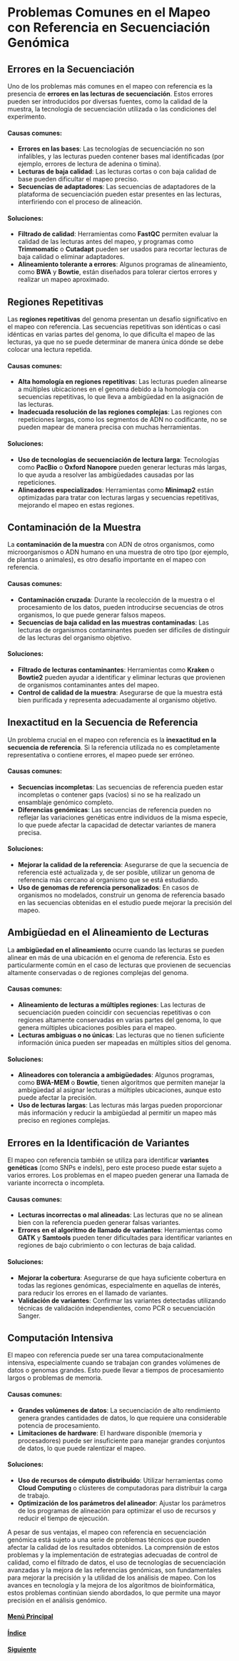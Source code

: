 # Problemas Comunes en el Mapeo con Referencia en Secuenciación Genómica

## Errores en la Secuenciación

Uno de los problemas más comunes en el mapeo con referencia es la presencia de **errores en las lecturas de secuenciación**. Estos errores pueden ser introducidos por diversas fuentes, como la calidad de la muestra, la tecnología de secuenciación utilizada o las condiciones del experimento.

#### Causas comunes:
   - **Errores en las bases**: Las tecnologías de secuenciación no son infalibles, y las lecturas pueden contener bases mal identificadas (por ejemplo, errores de lectura de adenina o timina).
   - **Lecturas de baja calidad**: Las lecturas cortas o con baja calidad de base pueden dificultar el mapeo preciso.
   - **Secuencias de adaptadores**: Las secuencias de adaptadores de la plataforma de secuenciación pueden estar presentes en las lecturas, interfiriendo con el proceso de alineación.

#### Soluciones:
   - **Filtrado de calidad**: Herramientas como **FastQC** permiten evaluar la calidad de las lecturas antes del mapeo, y programas como **Trimmomatic** o **Cutadapt** pueden ser usados para recortar lecturas de baja calidad o eliminar adaptadores.
   - **Alineamiento tolerante a errores**: Algunos programas de alineamiento, como **BWA** y **Bowtie**, están diseñados para tolerar ciertos errores y realizar un mapeo aproximado.

## Regiones Repetitivas

Las **regiones repetitivas** del genoma presentan un desafío significativo en el mapeo con referencia. Las secuencias repetitivas son idénticas o casi idénticas en varias partes del genoma, lo que dificulta el mapeo de las lecturas, ya que no se puede determinar de manera única dónde se debe colocar una lectura repetida.

#### Causas comunes:
   - **Alta homología en regiones repetitivas**: Las lecturas pueden alinearse a múltiples ubicaciones en el genoma debido a la homología con secuencias repetitivas, lo que lleva a ambigüedad en la asignación de las lecturas.
   - **Inadecuada resolución de las regiones complejas**: Las regiones con repeticiones largas, como los segmentos de ADN no codificante, no se pueden mapear de manera precisa con muchas herramientas.

#### Soluciones:
   - **Uso de tecnologías de secuenciación de lectura larga**: Tecnologías como **PacBio** o **Oxford Nanopore** pueden generar lecturas más largas, lo que ayuda a resolver las ambigüedades causadas por las repeticiones.
   - **Alineadores especializados**: Herramientas como **Minimap2** están optimizadas para tratar con lecturas largas y secuencias repetitivas, mejorando el mapeo en estas regiones.

## Contaminación de la Muestra

La **contaminación de la muestra** con ADN de otros organismos, como microorganismos o ADN humano en una muestra de otro tipo (por ejemplo, de plantas o animales), es otro desafío importante en el mapeo con referencia.

#### Causas comunes:
   - **Contaminación cruzada**: Durante la recolección de la muestra o el procesamiento de los datos, pueden introducirse secuencias de otros organismos, lo que puede generar falsos mapeos.
   - **Secuencias de baja calidad en las muestras contaminadas**: Las lecturas de organismos contaminantes pueden ser difíciles de distinguir de las lecturas del organismo objetivo.

#### Soluciones:
   - **Filtrado de lecturas contaminantes**: Herramientas como **Kraken** o **Bowtie2** pueden ayudar a identificar y eliminar lecturas que provienen de organismos contaminantes antes del mapeo.
   - **Control de calidad de la muestra**: Asegurarse de que la muestra está bien purificada y representa adecuadamente al organismo objetivo.

## Inexactitud en la Secuencia de Referencia

Un problema crucial en el mapeo con referencia es la **inexactitud en la secuencia de referencia**. Si la referencia utilizada no es completamente representativa o contiene errores, el mapeo puede ser erróneo.

#### Causas comunes:
   - **Secuencias incompletas**: Las secuencias de referencia pueden estar incompletas o contener gaps (vacíos) si no se ha realizado un ensamblaje genómico completo.
   - **Diferencias genómicas**: Las secuencias de referencia pueden no reflejar las variaciones genéticas entre individuos de la misma especie, lo que puede afectar la capacidad de detectar variantes de manera precisa.

#### Soluciones:
   - **Mejorar la calidad de la referencia**: Asegurarse de que la secuencia de referencia esté actualizada y, de ser posible, utilizar un genoma de referencia más cercano al organismo que se está estudiando.
   - **Uso de genomas de referencia personalizados**: En casos de organismos no modelados, construir un genoma de referencia basado en las secuencias obtenidas en el estudio puede mejorar la precisión del mapeo.

## Ambigüedad en el Alineamiento de Lecturas

La **ambigüedad en el alineamiento** ocurre cuando las lecturas se pueden alinear en más de una ubicación en el genoma de referencia. Esto es particularmente común en el caso de lecturas que provienen de secuencias altamente conservadas o de regiones complejas del genoma.

#### Causas comunes:
   - **Alineamiento de lecturas a múltiples regiones**: Las lecturas de secuenciación pueden coincidir con secuencias repetitivas o con regiones altamente conservadas en varias partes del genoma, lo que genera múltiples ubicaciones posibles para el mapeo.
   - **Lecturas ambiguas o no únicas**: Las lecturas que no tienen suficiente información única pueden ser mapeadas en múltiples sitios del genoma.

#### Soluciones:
   - **Alineadores con tolerancia a ambigüedades**: Algunos programas, como **BWA-MEM** o **Bowtie**, tienen algoritmos que permiten manejar la ambigüedad al asignar lecturas a múltiples ubicaciones, aunque esto puede afectar la precisión.
   - **Uso de lecturas largas**: Las lecturas más largas pueden proporcionar más información y reducir la ambigüedad al permitir un mapeo más preciso en regiones complejas.

## Errores en la Identificación de Variantes

El mapeo con referencia también se utiliza para identificar **variantes genéticas** (como SNPs e indels), pero este proceso puede estar sujeto a varios errores. Los problemas en el mapeo pueden generar una llamada de variante incorrecta o incompleta.

#### Causas comunes:
   - **Lecturas incorrectas o mal alineadas**: Las lecturas que no se alinean bien con la referencia pueden generar falsas variantes.
   - **Errores en el algoritmo de llamado de variantes**: Herramientas como **GATK** y **Samtools** pueden tener dificultades para identificar variantes en regiones de bajo cubrimiento o con lecturas de baja calidad.

#### Soluciones:
   - **Mejorar la cobertura**: Asegurarse de que haya suficiente cobertura en todas las regiones genómicas, especialmente en aquellas de interés, para reducir los errores en el llamado de variantes.
   - **Validación de variantes**: Confirmar las variantes detectadas utilizando técnicas de validación independientes, como PCR o secuenciación Sanger.

## Computación Intensiva

El mapeo con referencia puede ser una tarea computacionalmente intensiva, especialmente cuando se trabajan con grandes volúmenes de datos o genomas grandes. Esto puede llevar a tiempos de procesamiento largos o problemas de memoria.

#### Causas comunes:
   - **Grandes volúmenes de datos**: La secuenciación de alto rendimiento genera grandes cantidades de datos, lo que requiere una considerable potencia de procesamiento.
   - **Limitaciones de hardware**: El hardware disponible (memoria y procesadores) puede ser insuficiente para manejar grandes conjuntos de datos, lo que puede ralentizar el mapeo.

#### Soluciones:
   - **Uso de recursos de cómputo distribuido**: Utilizar herramientas como **Cloud Computing** o clústeres de computadoras para distribuir la carga de trabajo.
   - **Optimización de los parámetros del alineador**: Ajustar los parámetros de los programas de alineación para optimizar el uso de recursos y reducir el tiempo de ejecución.

A pesar de sus ventajas, el mapeo con referencia en secuenciación genómica está sujeto a una serie de problemas técnicos que pueden afectar la calidad de los resultados obtenidos. La comprensión de estos problemas y la implementación de estrategias adecuadas de control de calidad, como el filtrado de datos, el uso de tecnologías de secuenciación avanzadas y la mejora de las referencias genómicas, son fundamentales para mejorar la precisión y la utilidad de los análisis de mapeo. Con los avances en tecnología y la mejora de los algoritmos de bioinformática, estos problemas continúan siendo abordados, lo que permite una mayor precisión en el análisis genómico.

#### [Menú Principal](../../index.md)
#### [Índice](./index.md)
#### [Siguiente](./08_ejerciciosmapeo.md)